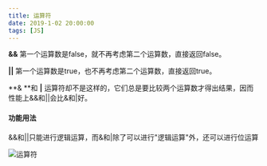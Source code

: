 ```yaml
---
title: 运算符
date: 2019-1-02 20:00:00
tags: [JS]
---
```




**&&** 第一个运算数是false，就不再考虑第二个运算数，直接返回false。

**||**  第一个运算数是true，也不再考虑第二个运算数，直接返回true。

**& **和  **|** 运算符却不是这样的，它们总是要比较两个运算数才得出结果，因而性能上&&和||会比&和|好。 



#### 功能用法

&&和||只能进行逻辑运算，而&和|除了可以进行"逻辑运算"外，还可以进行位运算

![运算符](https://raw.githubusercontent.com/Ho-Jack/daily-note/master/img/运算符.png)